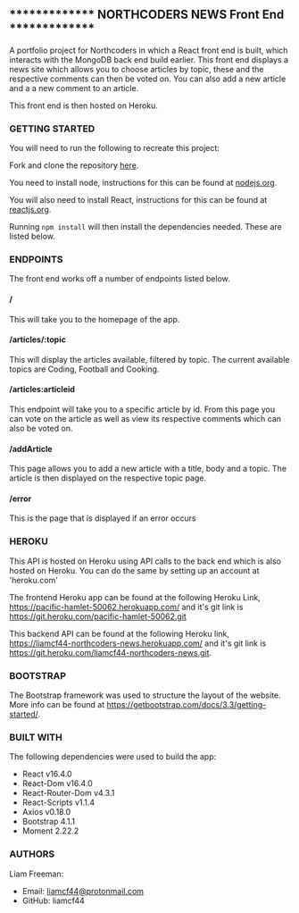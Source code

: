 ## \***\*\*\*\*\***\*\***\*\*\*\*\*** NORTHCODERS NEWS Front End \***\*\*\*\*\***\*\***\*\*\*\*\***

A portfolio project for Northcoders in which a React front end is built, which interacts with the MongoDB back end build earlier. This front end displays a news site which allows you to choose articles by topic, these and the respective comments can then be voted on. You can also add a new article and a a new comment to an article.

This front end is then hosted on Heroku.

### GETTING STARTED

You will need to run the following to recreate this project:

Fork and clone the repository [here](https://github.com/liamcf44/northcoders-news-front-end.git).

You need to install node, instructions for this can be found at [nodejs.org](https://nodejs.org/en/download/package-manager/).

You will also need to install React, instructions for this can be found at [reactjs.org](https://reactjs.org/docs/try-react.html).

Running `npm install` will then install the dependencies needed. These are listed below.

### ENDPOINTS

The front end works off a number of endpoints listed below.

#### /

This will take you to the homepage of the app.

#### /articles/:topic

This will display the articles available, filtered by topic. The current available topics are Coding, Football and Cooking.

#### /articles:articleid

This endpoint will take you to a specific article by id. From this page you can vote on the article as well as view its respective comments which can also be voted on.

#### /addArticle

This page allows you to add a new article with a title, body and a topic. The article is then displayed on the respective topic page.

#### /error

This is the page that is displayed if an error occurs

### HEROKU

This API is hosted on Heroku using API calls to the back end which is also hosted on Heroku. You can do the same by setting up an account at 'heroku.com'

The frontend Heroku app can be found at the following Heroku Link,
https://pacific-hamlet-50062.herokuapp.com/ and it's git link is https://git.heroku.com/pacific-hamlet-50062.git

This backend API can be found at the following Heroku link, https://liamcf44-northcoders-news.herokuapp.com/ and it's git link is https://git.heroku.com/liamcf44-northcoders-news.git.

### BOOTSTRAP

The Bootstrap framework was used to structure the layout of the website. More info can be found at https://getbootstrap.com/docs/3.3/getting-started/.

### BUILT WITH

The following dependencies were used to build the app:

- React v16.4.0
- React-Dom v16.4.0
- React-Router-Dom v4.3.1
- React-Scripts v1.1.4
- Axios v0.18.0
- Bootstrap 4.1.1
- Moment 2.22.2

### AUTHORS

Liam Freeman:

- Email: liamcf44@protonmail.com
- GitHub: liamcf44
